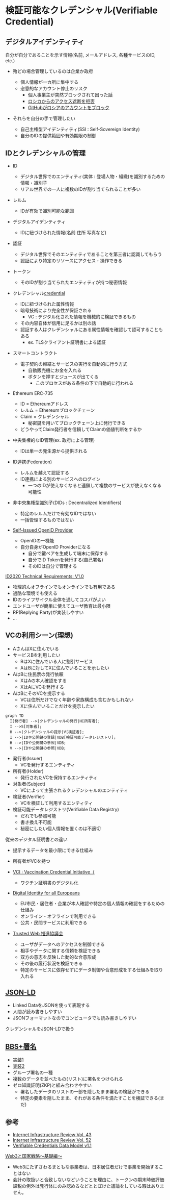 # 検証可能なクレデンシャル(Verifiable Credential)

## デジタルアイデンティティ
自分が自分であることを示す情報(名前, メールアドレス, 各種サービスのID, etc.)

- 殆どの場合管理しているのは企業か政府
  - 個人情報が一カ所に集中する
  - 恣意的なアカウント停止のリスク
    - 個人事業主が突然ブロックされて困った話
    - [ロシカからのアクセス遮断を拒否](https://github.com/github-community/community/discussions/12042)
    - [GitHubがロシアのアカウントをブロック](https://www.gizchina.com/2022/04/17/github-accounts-in-russia-blocked-no-one-can-resist-sanctions/)

- それらを自分の手で管理したい
  - 自己主権型アイデンティティ(SSI : Self-Sovereign Identity)
  - 自分のIDの提供範囲や有効期限の制御

## IDとクレデンシャルの管理
- ID
  - デジタル世界でのエンティティ(実体 : 登場人物・組織)を識別するための情報・識別子
  - リアル世界での一人に複数のIDが割り当てられることが多い
- レルム
  - IDが有効で識別可能な範囲
- デジタルアイデンティティ
  - IDに紐づけられた情報(名前 住所 写真など)

- 認証
  - デジタル世界でそのエンティティであることを第三者に認識してもらう
  - 認証により特定のリソースにアクセス・操作できる

- トークン
  - そのIDが割り当てられたエンティティが持つ秘密情報
- クレデンシャル[credential](https://www.w3.org/TR/vc-data-model/#dfn-credential)
  - IDに紐づけられた属性情報
  - 暗号技術により完全性が保証される
    - VC : デジタル化された情報を機械的に検証できるもの
  - その内容自体が信用に足るかは別の話
  - 認証する人はクレデンシャルにある属性情報を確認して認可することもある
    - ex. TLSクライアント証明書による認証

- スマートコントラクト
  - 電子契約の締結とサービスの実行を自動的に行う方式
    - 自動販売機にお金を入れる
    - ボタンを押すとジュースが出てくる
      - このプロセスがある条件の下で自動的に行われる
- Ethereum ERC-735
  - ID = Ethereumアドレス
  - レルム = Ethereumブロックチェーン
  - Claim = クレデンシャル
    - 秘密鍵を用いてブロックチェーン上に発行できる
  - どうやってClaim発行者を信頼してClaimの価値判断をするか

- 中央集権的なID管理(ex. 政府による管理)
  - IDは単一の発生源から提供される
- ID連携(Federation)
  - レルムを越えて認証する
  - ID連携による別のサービスへのログイン
    - 一つのIDが使えなくなると連鎖して複数のサービスが使えなくなる可能性
- 非中央集権型識別子(DIDs : Decentralized Identifiers)
  - 特定のレルムだけで有効なIDではない
  - 一括管理するものではない

- [Self-Issued OpenID Provider](https://openid-foundation-japan.github.io/openid-connect-core-1_0.ja.html#SelfIssued)
  - OpenIDの一機能
  - 自分自身がOpenID Providerになる
    - 自分で鍵ペアを生成して端末に保存する
    - 自分でID Tokenを発行する(自己署名)
    - そのIDは自分で管理する

[ID2020 Technical Requirements: V1.0](https://docs.google.com/document/d/1L0RhDq98xj4ieh5CuN-P3XerK6umKRTPWMS8Ckz6_J8/edit)
- 物理的んオフラインでもオンラインでも有用である
- 過酷な環境でも使える
- IDのライフサイクル全体を通してコスパがよい
- エンドユーザが簡単に使えてユーザ教育は最小限
- RP(Replying Party)が実装しやすい
- ...

## VCの利用シーン(理想)
- AさんはXに住んでいる
- サービスBを利用したい
  - BはXに住んでいる人に割引サービス
  - AはBに対してXに住んでいることを示したい
- AはBに住民票の発行依頼
  - XはAの本人確認をする
  - XはAにVCを発行する
- AはBにそのVCを提示する
  - VCは住所だけでなく年齢や家族構成も含むかもしれない
  - Xに住んでいることだけを提示したい

```mermaid
graph TD
  I[発行者] -->|クレデンシャルの発行|H[所有者];
  I -->S[対象者];
  H -->|クレデンシャルの提示|V[検証者];
  I -->|IDや公開鍵の登録|VDB[検証可能データレジストリ];
  H -->|IDや公開鍵の参照|VDB;
  V -->|IDや公開鍵の参照|VDB;
```

- 発行者(Issuer)
  - VCを発行するエンティティ
- 所有者(Holder)
  - 発行されたVCを保持するエンティティ
- 対象者(Subject)
  - VCによって主張されるクレデンシャルのエンティティ
- 検証者(Verifier)
  - VCを検証して利用するエンティティ
- 検証可能データレジストリ(Verifiable Data Registry)
  - だれでも参照可能
  - 書き換え不可能
  - 秘密にしたい個人情報を置くのは不適切

従来のデジタル証明書との違い
- 提示するデータを最小限にできる仕組み
- 所有者がVCを持つ

- [VCI : Vaccination Credential Initiative（](https://vaccinationcredential.org/)
  - ワクチン証明書のデジタル化
- [Digital Identity for all Europeans](https://ec.europa.eu/info/strategy/priorities-2019-2024/europe-fit-digital-age/european-digital-identity_en)
  - EU市民・居住者・企業が本人確認や特定の個人情報の確認をするための仕組み
  - オンライン・オフラインで利用できる
  - 公共・民間サービスに利用できる
- [Trusted Web 推進協議会](https://www.kantei.go.jp/jp/singi/digitalmarket/trusted_web/pdf/documents_210331-2.pdf)
  - ユーザがデータへのアクセスを制御できる
  - 相手やデータに関する信頼を検証できる
  - 双方の意志を反映した動的な合意形成
  - その後の履行状況を検証できる
  - 特定のサービスに依存せずにデータ制御や合意形成をする仕組みを取り入れる

## [JSON-LD](https://json-ld.org/)
- Linked DataをJSONを使って表現する
- 人間が読み書きしやすい
- JSONフォーマットなのでコンピュータでも読み書きしやすい

クレデンシャルをJSON-LDで扱う

## [BBS+署名](https://w3c-ccg.github.io/ldp-bbs2020/)
- [実装1](https://github.com/mattrglobal/bbs-signatures)
- [実装2](https://github.com/decentralized-identity/bbs-signature)
- グループ署名の一種
- 複数のデータを並べたもの(リスト)に署名をつけられる
- ゼロ知識証明(ZKP)と組み合わせやすい
  - 署名したデータのリストの一部を隠したまま署名の検証ができる
  - 特定の要素を隠したまま、それがある条件を満たすことを検証できる(まだ)

## 参考

- [Internet Infrastructure Review Vol. 43](https://www.iij.ad.jp/dev/report/iir/043.html)
- [Internet Infrastructure Review Vol. 52](https://www.iij.ad.jp/dev/report/iir/052.html)
- [Verifiable Credentials Data Model v1.1](https://www.w3.org/TR/vc-data-model/)

[Web3と国家戦略～基礎編～](https://note.com/masamasujima1976/n/n850a490d55b7)
- Web3にたずさわるまともな事業者は、日本居住者だけで事業を開始することはない
- 会計の取扱いと合致しないなどいうことを理由に、トークンの期末時価評価課税の例外は発行体にのみ認めるなどととぼけた議論をしている暇はありません。
